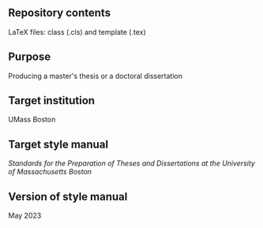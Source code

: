 Repository contents 
--------

LaTeX files: class (.cls) and template (.tex) 

Purpose
-------

Producing a master's thesis or a doctoral dissertation

Target  institution
----------

UMass Boston

Target style manual
--------

_Standards for the Preparation of Theses and Dissertations at the University of Massachusetts Boston_

Version of style manual
------------

May 2023
